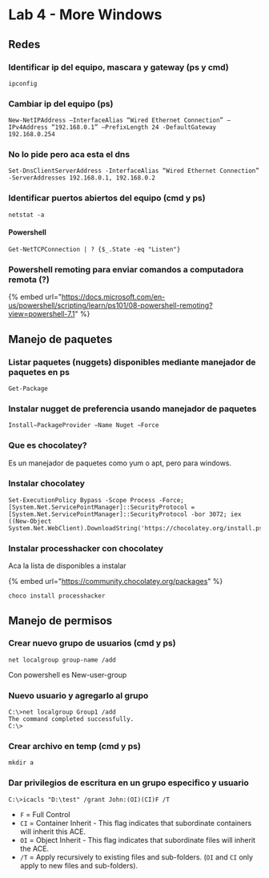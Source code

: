 # Lab 4 - More Windows

## Redes

### Identificar ip del equipo, mascara y gateway \(ps y cmd\)

```text
ipconfig
```

### Cambiar ip del equipo \(ps\)

```text
New-NetIPAddress –InterfaceAlias “Wired Ethernet Connection” –IPv4Address “192.168.0.1” –PrefixLength 24 -DefaultGateway 192.168.0.254
```

### No lo pide pero aca esta el dns

```text
Set-DnsClientServerAddress -InterfaceAlias “Wired Ethernet Connection” -ServerAddresses 192.168.0.1, 192.168.0.2
```

### Identificar puertos abiertos del equipo \(cmd y ps\)

```text
netstat -a
```

#### Powershell

```text
Get-NetTCPConnection | ? {$_.State -eq "Listen"}
```

### Powershell remoting para enviar comandos a computadora remota \(?\)

{% embed url="https://docs.microsoft.com/en-us/powershell/scripting/learn/ps101/08-powershell-remoting?view=powershell-7.1" %}

## Manejo de paquetes

### Listar paquetes \(nuggets\) disponibles mediante manejador de paquetes en ps

```text
Get-Package
```

### Instalar nugget de preferencia usando manejador de paquetes

```text
Install−PackageProvider −Name Nuget −Force
```

### Que es chocolatey?

Es un manejador de paquetes como yum o apt, pero para windows.

### Instalar chocolatey

```text
Set-ExecutionPolicy Bypass -Scope Process -Force; [System.Net.ServicePointManager]::SecurityProtocol = [System.Net.ServicePointManager]::SecurityProtocol -bor 3072; iex ((New-Object System.Net.WebClient).DownloadString('https://chocolatey.org/install.ps1'))
```

### Instalar processhacker con chocolatey

Aca la lista de disponibles a instalar

{% embed url="https://community.chocolatey.org/packages" %}

```text
choco install processhacker 
```

## Manejo de permisos

### Crear nuevo grupo de usuarios \(cmd y ps\)

```text
net localgroup group-name /add
```

Con powershell es New-user-group

### Nuevo usuario y agregarlo al grupo

```text
C:\>net localgroup Group1 /add
The command completed successfully.
C:\>
```

### Crear archivo en temp \(cmd y ps\)

```text
mkdir a
```

### Dar privilegios de escritura en un grupo especifico y usuario 

```text
C:\>icacls "D:\test" /grant John:(OI)(CI)F /T
```

* `F` = Full Control
* `CI` = Container Inherit - This flag indicates that subordinate containers will inherit this ACE.
* `OI` = Object Inherit - This flag indicates that subordinate files will inherit the ACE.
* `/T` = Apply recursively to existing files and sub-folders. \(`OI` and `CI` only apply to new files and sub-folders\). 





